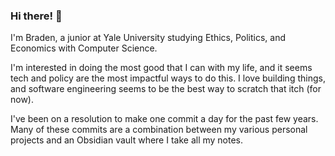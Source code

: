 ### Hi there! 👋

I'm Braden, a junior at Yale University studying Ethics, Politics, and Economics with Computer Science.

I'm interested in doing the most good that I can with my life, and it seems tech and policy are the most impactful ways to do this. I love building things, and software engineering seems to be the best way to scratch that itch (for now).

I've been on a resolution to make one commit a day for the past few years. Many of these commits are a combination between my various personal projects and an Obsidian vault where I take all my notes.
